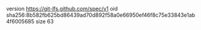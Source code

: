 version https://git-lfs.github.com/spec/v1
oid sha256:8b582fb625bd86439ad70d892f58a0e66950ef46f8c75e33843e1ab4f6005685
size 63

